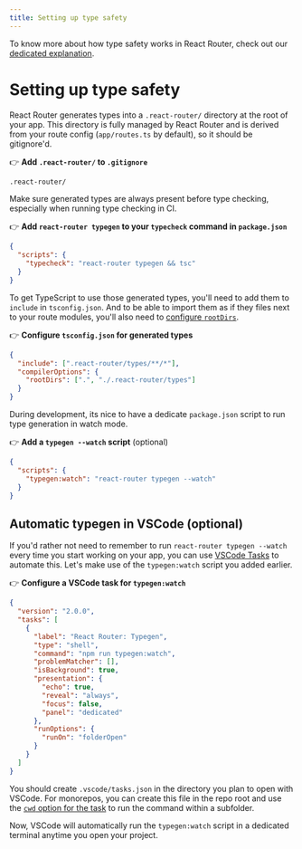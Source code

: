 ```yaml
---
title: Setting up type safety
---
```


To know more about how type safety works in React Router, check out our [dedicated explanation](../../explanation/type-safety).

# Setting up type safety

React Router generates types into a `.react-router/` directory at the root of your app.
This directory is fully managed by React Router and is derived from your route config (`app/routes.ts` by default), so it should be gitignore'd.

👉 **Add `.react-router/` to `.gitignore`**

```txt
.react-router/
```

Make sure generated types are always present before type checking,
especially when running type checking in CI.

👉 **Add `react-router typegen` to your `typecheck` command in `package.json`**

```json
{
  "scripts": {
    "typecheck": "react-router typegen && tsc"
  }
}
```

To get TypeScript to use those generated types, you'll need to add them to `include` in `tsconfig.json`.
And to be able to import them as if they files next to your route modules, you'll also need to [configure `rootDirs`](https://www.typescriptlang.org/tsconfig/#rootDirs).

👉 **Configure `tsconfig.json` for generated types**

```json
{
  "include": [".react-router/types/**/*"],
  "compilerOptions": {
    "rootDirs": [".", "./.react-router/types"]
  }
}
```

During development, its nice to have a dedicate `package.json` script to run type generation in watch mode.

👉 **Add a `typegen --watch` script** (optional)

```json filename=package.json
{
  "scripts": {
    "typegen:watch": "react-router typegen --watch"
  }
}
```

## Automatic typegen in VSCode (optional)

If you'd rather not need to remember to run `react-router typegen --watch` every time you start working on your app, you can use [VSCode Tasks](https://code.visualstudio.com/docs/editor/tasks) to automate this.
Let's make use of the `typegen:watch` script you added earlier.

👉 **Configure a VSCode task for `typegen:watch`**

```json filename=.vscode/tasks.json
{
  "version": "2.0.0",
  "tasks": [
    {
      "label": "React Router: Typegen",
      "type": "shell",
      "command": "npm run typegen:watch",
      "problemMatcher": [],
      "isBackground": true,
      "presentation": {
        "echo": true,
        "reveal": "always",
        "focus": false,
        "panel": "dedicated"
      },
      "runOptions": {
        "runOn": "folderOpen"
      }
    }
  ]
}
```

<docs-info>

You should create `.vscode/tasks.json` in the directory you plan to open with VSCode.
For monorepos, you can create this file in the repo root and use the [`cwd` option for the task](https://code.visualstudio.com/docs/editor/tasks#_custom-tasks) to run the command within a subfolder.

</docs-info>

Now, VSCode will automatically run the `typegen:watch` script in a dedicated terminal anytime you open your project.
